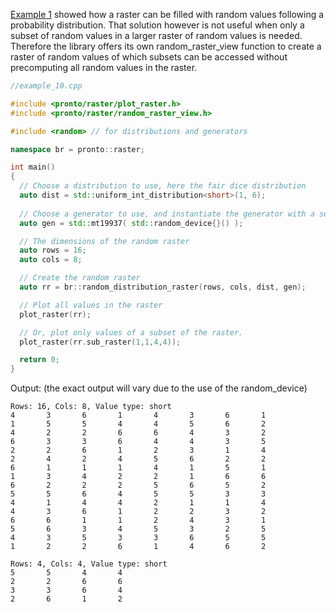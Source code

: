 [Example 1](.\example_1.md) showed how a raster can be filled with random values following a probability distribution. That solution however is not useful when only a subset of random values in a larger raster of random values is needed. Therefore the library offers its own random_raster_view function to create a raster of random values of which subsets can be accessed without precomputing all random values in the raster. 

 
```cpp
//example_10.cpp

#include <pronto/raster/plot_raster.h>
#include <pronto/raster/random_raster_view.h>

#include <random> // for distributions and generators

namespace br = pronto::raster;

int main()
{
  // Choose a distribution to use, here the fair dice distribution
  auto dist = std::uniform_int_distribution<short>(1, 6);
  
  // Choose a generator to use, and instantiate the generator with a seed
  auto gen = std::mt19937( std::random_device{}() );

  // The dimensions of the random raster
  auto rows = 16;
  auto cols = 8;

  // Create the random raster
  auto rr = br::random_distribution_raster(rows, cols, dist, gen);

  // Plot all values in the raster
  plot_raster(rr);

  // Or, plot only values of a subset of the raster.
  plot_raster(rr.sub_raster(1,1,4,4));

  return 0;
}
```

Output: (the exact output will vary due to the use of the random_device)

```
Rows: 16, Cols: 8, Value type: short
4       3       6       1       4       3       6       1
1       5       5       4       4       5       6       2
4       2       2       6       6       4       3       2
6       3       3       6       4       4       3       5
2       2       6       1       2       3       1       4
2       4       2       4       5       6       2       2
6       1       1       1       4       1       5       1
1       3       4       2       2       1       6       6
6       2       2       2       5       6       5       2
5       5       6       4       5       5       3       3
4       1       4       4       2       1       1       4
4       3       6       1       2       2       3       2
6       6       1       1       2       4       3       1
5       6       3       4       5       3       2       5
4       3       5       3       3       6       5       5
1       2       2       6       1       4       6       2

Rows: 4, Cols: 4, Value type: short
5       5       4       4
2       2       6       6
3       3       6       4
2       6       1       2

```
